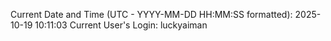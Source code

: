 Current Date and Time (UTC - YYYY-MM-DD HH:MM:SS formatted): 2025-10-19 10:11:03
Current User's Login: luckyaiman
